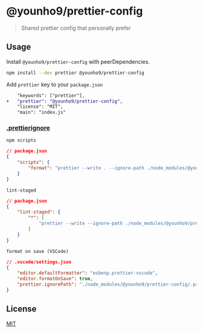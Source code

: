 # @younho9/prettier-config

> Shared prettier config that personally prefer

## Usage

Install `@younho9/prettier-config` with peerDependencies.

```sh
npm install --dev prettier @younho9/prettier-config
```

Add `prettier` key to your `package.json`

```diff
	"keywords": ["prettier"],
+	"prettier": "@younho9/prettier-config",
	"license": "MIT",
	"main": "index.js"
```

### [.prettierignore](./.prettierignore)

`npm scripts`

```json
// package.json
{
	"scripts": {
		"format": "prettier --write . --ignore-path ./node_modules/@younho9/prettier-config/.prettierignore"
	}
}
```

`lint-staged`

```json
// package.json
{
	"lint-staged": {
		"*": [
			"prettier --write --ignore-path ./node_modules/@younho9/prettier-config/.prettierignore"
		]
	}
}
```

`format on save (VSCode)`

```json
// .vscode/settings.json
{
	"editor.defaultFormatter": "esbenp.prettier-vscode",
	"editor.formatOnSave": true,
	"prettier.ignorePath": "./node_modules/@younho9/prettier-config/.prettierignore"
}
```

## License

[MIT](LICENSE)
